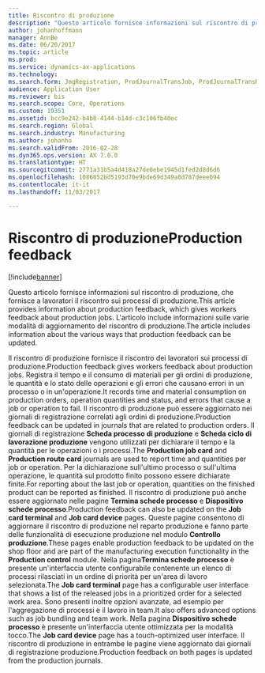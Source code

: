 ```yaml
---
title: Riscontro di produzione
description: "Questo articolo fornisce informazioni sul riscontro di produzione, che fornisce a lavoratori il riscontro sui processi di produzione. L'articolo include informazioni sulle varie modalità di aggiornamento del riscontro di produzione."
author: johanhoffmann
manager: AnnBe
ms.date: 06/20/2017
ms.topic: article
ms.prod: 
ms.service: dynamics-ax-applications
ms.technology: 
ms.search.form: JmgRegistration, ProdJournalTransJob, ProdJournalTransRoute, ProdParmReportFinished
audience: Application User
ms.reviewer: bis
ms.search.scope: Core, Operations
ms.custom: 19351
ms.assetid: bcc9e242-b4b8-4144-b14d-c3c106fb40ec
ms.search.region: Global
ms.search.industry: Manufacturing
ms.author: johanho
ms.search.validFrom: 2016-02-28
ms.dyn365.ops.version: AX 7.0.0
ms.translationtype: HT
ms.sourcegitcommit: 2771a31b5a4d418a27de0ebe1945d1fed2d8d6d6
ms.openlocfilehash: 1086852bd5193d70e9bde69d349a8d787deee094
ms.contentlocale: it-it
ms.lasthandoff: 11/03/2017

---
```


# <a name="production-feedback"></a><span data-ttu-id="6ecab-104">Riscontro di produzione</span><span class="sxs-lookup"><span data-stu-id="6ecab-104">Production feedback</span></span>

[!include[banner](../includes/banner.md)]


<span data-ttu-id="6ecab-105">Questo articolo fornisce informazioni sul riscontro di produzione, che fornisce a lavoratori il riscontro sui processi di produzione.</span><span class="sxs-lookup"><span data-stu-id="6ecab-105">This article provides information about production feedback, which gives workers feedback about production jobs.</span></span> <span data-ttu-id="6ecab-106">L'articolo include informazioni sulle varie modalità di aggiornamento del riscontro di produzione.</span><span class="sxs-lookup"><span data-stu-id="6ecab-106">The article includes information about the various ways that production feedback can be updated.</span></span>

<span data-ttu-id="6ecab-107">Il riscontro di produzione fornisce il riscontro dei lavoratori sui processi di produzione.</span><span class="sxs-lookup"><span data-stu-id="6ecab-107">Production feedback gives workers feedback about production jobs.</span></span> <span data-ttu-id="6ecab-108">Registra il tempo e il consumo di materiali per gli ordini di produzione, le quantità e lo stato delle operazioni e gli errori che causano errori in un processo o in un'operazione.</span><span class="sxs-lookup"><span data-stu-id="6ecab-108">It records time and material consumption on production orders, operation quantities and status, and errors that cause a job or operation to fail.</span></span> <span data-ttu-id="6ecab-109">Il riscontro di produzione può essere aggiornato nei giornali di registrazione correlati agli ordini di produzione.</span><span class="sxs-lookup"><span data-stu-id="6ecab-109">Production feedback can be updated in journals that are related to production orders.</span></span> <span data-ttu-id="6ecab-110">Il giornali di registrazione **Scheda processo di produzione** e **Scheda ciclo di lavorazione produzione** vengono utilizzati per dichiarare il tempo e la quantità per le operazioni o i processi.</span><span class="sxs-lookup"><span data-stu-id="6ecab-110">The **Production job card** and **Production route card** journals are used to report time and quantities per job or operation.</span></span> <span data-ttu-id="6ecab-111">Per la dichiarazione sull'ultimo processo o sull'ultima operazione, le quantità sul prodotto finito possono essere dichiarate finite.</span><span class="sxs-lookup"><span data-stu-id="6ecab-111">For reporting about the last job or operation, quantities on the finished product can be reported as finished.</span></span> <span data-ttu-id="6ecab-112">Il riscontro di produzione può anche essere aggiornato nelle pagine **Termina schede processo** e **Dispositivo schede processo**.</span><span class="sxs-lookup"><span data-stu-id="6ecab-112">Production feedback can also be updated on the **Job card terminal** and **Job card device** pages.</span></span> <span data-ttu-id="6ecab-113">Queste pagine consentono di aggiornare il riscontro di produzione nel reparto produzione e fanno parte delle funzionalità di esecuzione produzione nel modulo **Controllo produzione**.</span><span class="sxs-lookup"><span data-stu-id="6ecab-113">These pages enable production feedback to be updated on the shop floor and are part of the manufacturing execution functionality in the **Production control** module.</span></span> <span data-ttu-id="6ecab-114">Nella pagina**Termina schede processo** è presente un'interfaccia utente configurabile contenente un elenco di processi rilasciati in un ordine di priorità per un'area di lavoro selezionata.</span><span class="sxs-lookup"><span data-stu-id="6ecab-114">The **Job card terminal** page has a configurable user interface that shows a list of the released jobs in a prioritized order for a selected work area.</span></span> <span data-ttu-id="6ecab-115">Sono presenti inoltre opzioni avanzate, ad esempio per l'aggregazione di processi e il lavoro in team.</span><span class="sxs-lookup"><span data-stu-id="6ecab-115">It also offers advanced options such as job bundling and team work.</span></span> <span data-ttu-id="6ecab-116">Nella pagina **Dispositivo schede processo** è presente un'interfaccia utente ottimizzata per la modalità tocco.</span><span class="sxs-lookup"><span data-stu-id="6ecab-116">The **Job card device** page has a touch-optimized user interface.</span></span> <span data-ttu-id="6ecab-117">Il riscontro di produzione in entrambe le pagine viene aggiornato dai giornali di registrazione produzione.</span><span class="sxs-lookup"><span data-stu-id="6ecab-117">Production feedback on both pages is updated from the production journals.</span></span>





